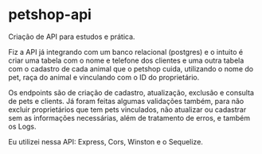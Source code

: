 # petshop-api
Criação de API para estudos e prática.

Fiz a API já integrando com um banco relacional (postgres) e o intuito é criar uma tabela com o nome e telefone dos clientes 
e uma outra tabela com o cadastro de cada animal que o petshop cuida, utilizando o nome do pet, raça do animal e vinculando com o ID do proprietário. 

Os endpoints são de criação de cadastro, atualização, exclusão e consulta de pets e clients. 
Já foram feitas algumas validações também, para não excluir proprietários que tem pets vinculados, não atualizar ou cadastrar sem as informações necessárias, 
além de tratamento de erros, e também os Logs.

Eu utilizei nessa API: Express, Cors, Winston e o Sequelize.
